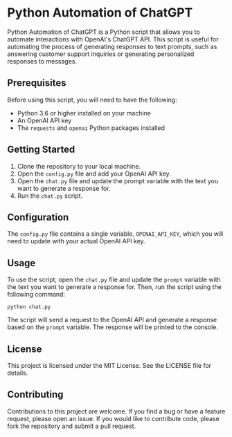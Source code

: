 # Python Automation of ChatGPT

Python Automation of ChatGPT is a Python script that allows you to automate interactions with OpenAI's ChatGPT API. This script is useful for automating the process of generating responses to text prompts, such as answering customer support inquiries or generating personalized responses to messages.

## Prerequisites

Before using this script, you will need to have the following:

- Python 3.6 or higher installed on your machine
- An OpenAI API key
- The `requests` and `openai` Python packages installed
  
## Getting Started

1. Clone the repository to your local machine.
2. Open the `config.py` file and add your OpenAI API key.
3. Open the `chat.py` file and update the prompt variable with the text you want to generate a response for.
4. Run the `chat.py` script.
   
## Configuration

The `config.py` file contains a single variable, `OPENAI_API_KEY`, which you will need to update with your actual OpenAI API key.

## Usage

To use the script, open the `chat.py` file and update the `prompt` variable with the text you want to generate a response for. Then, run the script using the following command:

`python chat.py`

The script will send a request to the OpenAI API and generate a response based on the `prompt` variable. The response will be printed to the console.

## License

This project is licensed under the MIT License. See the LICENSE file for details.

## Contributing

Contributions to this project are welcome. If you find a bug or have a feature request, please open an issue. If you would like to contribute code, please fork the repository and submit a pull request.